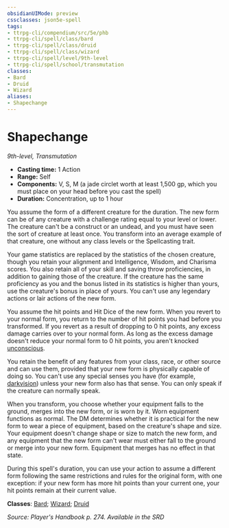 ```yaml
---
obsidianUIMode: preview
cssclasses: json5e-spell
tags:
- ttrpg-cli/compendium/src/5e/phb
- ttrpg-cli/spell/class/bard
- ttrpg-cli/spell/class/druid
- ttrpg-cli/spell/class/wizard
- ttrpg-cli/spell/level/9th-level
- ttrpg-cli/spell/school/transmutation
classes:
- Bard
- Druid
- Wizard
aliases:
- Shapechange
---
```

# Shapechange
*9th-level, Transmutation*  


- **Casting time:** 1 Action
- **Range:** Self
- **Components:** V, S, M (a jade circlet worth at least 1,500 gp, which you must place on your head before you cast the spell)
- **Duration:** Concentration, up to 1 hour

You assume the form of a different creature for the duration. The new form can be of any creature with a challenge rating equal to your level or lower. The creature can't be a construct or an undead, and you must have seen the sort of creature at least once. You transform into an average example of that creature, one without any class levels or the Spellcasting trait.

Your game statistics are replaced by the statistics of the chosen creature, though you retain your alignment and Intelligence, Wisdom, and Charisma scores. You also retain all of your skill and saving throw proficiencies, in addition to gaining those of the creature. If the creature has the same proficiency as you and the bonus listed in its statistics is higher than yours, use the creature's bonus in place of yours. You can't use any legendary actions or lair actions of the new form.

You assume the hit points and Hit Dice of the new form. When you revert to your normal form, you return to the number of hit points you had before you transformed. If you revert as a result of dropping to 0 hit points, any excess damage carries over to your normal form. As long as the excess damage doesn't reduce your normal form to 0 hit points, you aren't knocked [unconscious](/3-Mechanics/CLI/Rules/conditions.md#Unconscious).

You retain the benefit of any features from your class, race, or other source and can use them, provided that your new form is physically capable of doing so. You can't use any special senses you have (for example, [darkvision](/3-Mechanics/CLI/Rules/senses.md#Darkvision)) unless your new form also has that sense. You can only speak if the creature can normally speak.

When you transform, you choose whether your equipment falls to the ground, merges into the new form, or is worn by it. Worn equipment functions as normal. The DM determines whether it is practical for the new form to wear a piece of equipment, based on the creature's shape and size. Your equipment doesn't change shape or size to match the new form, and any equipment that the new form can't wear must either fall to the ground or merge into your new form. Equipment that merges has no effect in that state.

During this spell's duration, you can use your action to assume a different form following the same restrictions and rules for the original form, with one exception: if your new form has more hit points than your current one, your hit points remain at their current value.

**Classes**: [Bard](/3-Mechanics/CLI/Compendium/lists/list-spells-classes-bard.md); [Wizard](/3-Mechanics/CLI/Compendium/lists/list-spells-classes-wizard.md); [Druid](/3-Mechanics/CLI/Compendium/lists/list-spells-classes-druid.md)

*Source: Player's Handbook p. 274. Available in the <span title='Systems Reference Document (5.1)'>SRD</span>*